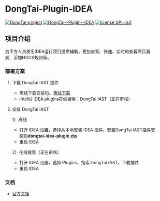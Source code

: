 # DongTai-Plugin-IDEA

[![DongTai-project](https://img.shields.io/badge/DongTai%20versions-beta-green)](https://github.com/huoxianclub/DongTai)
[![DongTai--Plugin--IDEA](https://img.shields.io/badge/DongTai--Plugin--IDEA-v1.0.0-lightgrey)](https://github.com/HXSecurity/DongTai-Plugin-IDEA)
[![license GPL-3.0](https://img.shields.io/github/license/HXSecurity/DongTai-agent-java)](https://github.com/HXSecurity/DongTai-agent-java/blob/main/LICENSE)


## 项目介绍

为甲方人员使用IDEA运行项目提供辅助，更加直观、快速、实时的查看项目漏洞、添加HOOK规则等。

### 部署方案

1. 下载 DongTai IAST 插件

    - 离线下载安装包。[离线下载](https://github.com/HXSecurity/DongTaiDoc/releases/download/v0.4/dongtai-idea-plugin.zip)
    - IntelliJ IDEA plugins在线搜索：DongTai IAST（正在审核）

2. 安装 DongTai IAST

   1）离线

    - 打开 IDEA 设置，选择从本地安装 IDEA 插件，安装DongTai IAST插件安装包**dongtai-idea-plugin.zip**
    - 重启 IDEA

   2）在线搜索（正在审核）

    - 打开 IDEA 设置，选择 Plugins，搜索 DongTai IAST，下载插件
    - 重启 IDEA


### 文档

- [官方文档](https://hxsecurity.github.io/DongTaiDoc/#/doc/tutorial/plugin)
